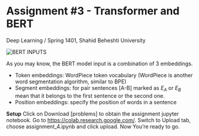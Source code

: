 # Assignment #3 - Transformer and BERT


Deep Learning / Spring 1401, Shahid Beheshti University



![BERT INPUTS](https://res.cloudinary.com/m3hrdadfi/image/upload/v1595158991/kaggle/bert_inputs_w8rith.png)

As you may know, the BERT model input is a combination of 3 embeddings.
- Token embeddings: WordPiece token vocabulary (WordPiece is another word segmentation algorithm, similar to BPE)
- Segment embeddings: for pair sentences [A-B] marked as $E_A$ or $E_B$ mean that it belongs to the first sentence or the second one.
- Position embeddings: specify the position of words in a sentence


**Setup**
Click on Download [problems] to obtain the assignment jupyter notebook.
Go to https://colab.research.google.com/.
Switch to Upload tab, choose assignment_4.ipynb and click upload.
Now You’re ready to go.
